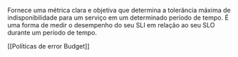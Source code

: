 Fornece uma métrica clara e objetiva que determina a tolerância máxima de indisponibilidade para um serviço em um determinado período de tempo. É uma forma de medir o desempenho do seu SLI em relação ao seu SLO durante um período de tempo. 

[[Políticas de error Budget]] 